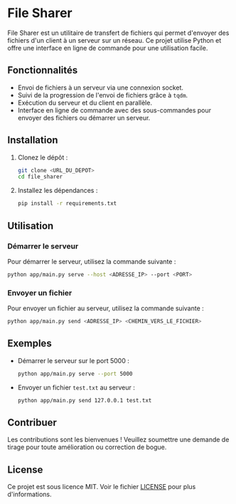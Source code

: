 # File Sharer

File Sharer est un utilitaire de transfert de fichiers qui permet d'envoyer des fichiers d'un client à un serveur sur un réseau. Ce projet utilise Python et offre une interface en ligne de commande pour une utilisation facile.

## Fonctionnalités

- Envoi de fichiers à un serveur via une connexion socket.
- Suivi de la progression de l'envoi de fichiers grâce à `tqdm`.
- Exécution du serveur et du client en parallèle.
- Interface en ligne de commande avec des sous-commandes pour envoyer des fichiers ou démarrer un serveur.

## Installation

1. Clonez le dépôt :
   ```bash
   git clone <URL_DU_DEPOT>
   cd file_sharer
   ```

2. Installez les dépendances :
   ```bash
   pip install -r requirements.txt
   ```

## Utilisation

### Démarrer le serveur

Pour démarrer le serveur, utilisez la commande suivante :

```bash
python app/main.py serve --host <ADRESSE_IP> --port <PORT>
```

### Envoyer un fichier

Pour envoyer un fichier au serveur, utilisez la commande suivante :

```bash
python app/main.py send <ADRESSE_IP> <CHEMIN_VERS_LE_FICHIER>
```

## Exemples

- Démarrer le serveur sur le port 5000 :
  ```bash
  python app/main.py serve --port 5000
  ```

- Envoyer un fichier `test.txt` au serveur :
  ```bash
  python app/main.py send 127.0.0.1 test.txt
  ```

## Contribuer

Les contributions sont les bienvenues ! Veuillez soumettre une demande de tirage pour toute amélioration ou correction de bogue.

## License

Ce projet est sous licence MIT. Voir le fichier [LICENSE](LICENSE) pour plus d'informations.
